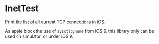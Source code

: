 # InetTest
Print the list of all current TCP connections in iOS.


As apple block the use of ```sysctlbyname``` from iOS 9, this library only can be used on simulator, or under iOS 9.
